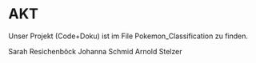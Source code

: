 # AKT

Unser Projekt (Code+Doku) ist im File Pokemon_Classification zu finden.

Sarah Resichenböck
Johanna Schmid
Arnold Stelzer
